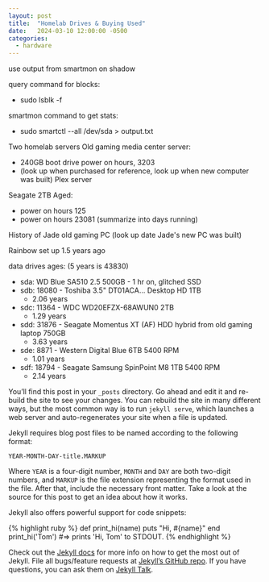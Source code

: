 ```yaml
---
layout: post
title:  "Homelab Drives & Buying Used"
date:   2024-03-10 12:00:00 -0500
categories: 
  - hardware
---
```


use output from smartmon on shadow

query command for blocks:
- sudo lsblk -f

smartmon command to get stats:
- sudo smartctl --all /dev/sda > output.txt

Two homelab servers
Old gaming media center server:
  - 240GB boot drive power on hours, 3203 
  - (look up when purchased for reference, look up when new computer was built)
Plex server

Seagate 2TB Aged:
  - power on hours 125
  - power on hours 23081 (summarize into days running)

History of Jade old gaming PC
(look up date Jade's new PC was built)

Rainbow set up 1.5 years ago

data drives ages: (5 years is 43830)
  - sda: WD Blue SA510 2.5 500GB - 1 hr on, glitched SSD
  - sdb: 18080 - Toshiba 3.5" DT01ACA... Desktop HD 1TB
    - 2.06 years
  - sdc: 11364 - WDC WD20EFZX-68AWUN0 2TB
    - 1.29 years
  - sdd: 31876 - Seagate Momentus XT (AF) HDD hybrid from old gaming laptop 750GB
    - 3.63 years
  - sde: 8871 - Western Digital Blue 6TB 5400 RPM
    - 1.01 years
  - sdf: 18794 - Seagate Samsung SpinPoint M8 1TB 5400 RPM
    - 2.14 years


You’ll find this post in your `_posts` directory. Go ahead and edit it and re-build the site to see your changes. You can rebuild the site in many different ways, but the most common way is to run `jekyll serve`, which launches a web server and auto-regenerates your site when a file is updated.

Jekyll requires blog post files to be named according to the following format:

`YEAR-MONTH-DAY-title.MARKUP`

Where `YEAR` is a four-digit number, `MONTH` and `DAY` are both two-digit numbers, and `MARKUP` is the file extension representing the format used in the file. After that, include the necessary front matter. Take a look at the source for this post to get an idea about how it works.

Jekyll also offers powerful support for code snippets:

{% highlight ruby %}
def print_hi(name)
  puts "Hi, #{name}"
end
print_hi('Tom')
#=> prints 'Hi, Tom' to STDOUT.
{% endhighlight %}

Check out the [Jekyll docs][jekyll-docs] for more info on how to get the most out of Jekyll. File all bugs/feature requests at [Jekyll’s GitHub repo][jekyll-gh]. If you have questions, you can ask them on [Jekyll Talk][jekyll-talk].

[jekyll-docs]: https://jekyllrb.com/docs/home
[jekyll-gh]:   https://github.com/jekyll/jekyll
[jekyll-talk]: https://talk.jekyllrb.com/
